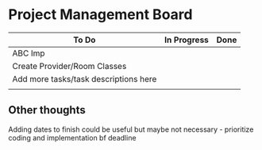 # Project Management Board

| To Do | In Progress | Done |
| --- | --- | --- |
| ABC Imp | | |
| Create Provider/Room Classes | | |
| Add more tasks/task descriptions here | |
| | |

## Other thoughts
Adding dates to finish could be useful but maybe not necessary - prioritize coding and implementation bf deadline
